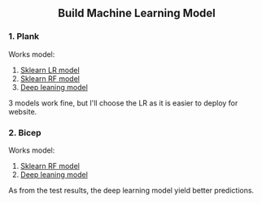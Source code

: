<h2 align="center">Build Machine Learning Model</h2>

### 1. Plank

Works model:

1. [Sklearn LR model](./plank_model/model/LR_model.pkl)
1. [Sklearn RF model](./plank_model/model/RF_model.pkl)
1. [Deep leaning model](./plank_model/model/plank_model_deep_learning.pkl)

3 models work fine, but I'll choose the LR as it is easier to deploy for website.

### 2. Bicep

Works model:

1. [Sklearn RF model](./bicep_model/model/RF_model.pkl)
1. [Deep leaning model](./bicep_model/model/bicep_model_deep_learning.pkl)

As from the test results, the deep learning model yield better predictions.
